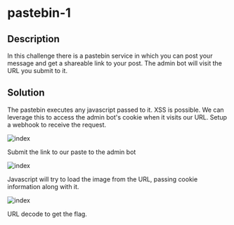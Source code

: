 # pastebin-1

## Description
In this challenge there is a pastebin service in which you can post your message and get a shareable link to your post. The admin bot will visit the URL you submit to it.
  
## Solution
The pastebin executes any javascript passed to it. XSS is possible. We can leverage this to access the admin bot's cookie when it visits our URL. Setup a webhook to receive the request. 

![index](../../images/3.png)

Submit the link to our paste to the admin bot

![index](../../images/4.png)

Javascript will try to load the image from the URL, passing cookie information along with it.

![index](../../images/5.png)

URL decode to get the flag.